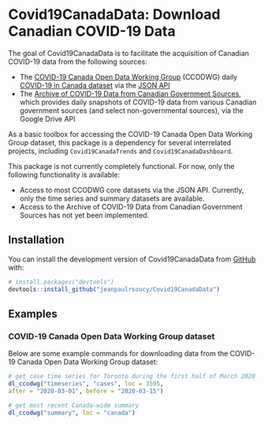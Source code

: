 
# Covid19CanadaData: Download Canadian COVID-19 Data

<!-- badges: start -->
<!-- badges: end -->

The goal of Covid19CanadaData is to facilitate the acquisition of Canadian COVID-19 data from the following sources:

* The [COVID-19 Canada Open Data Working Group](https://opencovid.ca/) (CCODWG) daily [COVID-19 in Canada dataset](https://github.com/ishaberry/Covid19Canada) via the [JSON API](https://opencovid.ca/api/)
* The [Archive of COVID-19 Data from Canadian Government Sources](https://github.com/jeanpaulrsoucy/covid-19-canada-gov-data), which provides daily snapshots of COVID-19 data from various Canadian government sources (and select non-governmental sources), via the Google Drive API

As a basic toolbox for accessing the COVID-19 Canada Open Data Working Group dataset, this package is a dependency for several interrelated projects, including `Covid19CanadaTrends` and `Covid19CanadaDashboard`.

This package is not currently completely functional. For now, only the following functionality is available:

* Access to most CCODWG core datasets via the JSON API. Currently, only the time
series and summary datasets are available.
* Access to the Archive of COVID-19 Data from Canadian Government Sources has
not yet been implemented.

## Installation

You can install the development version of Covid19CanadaData from [GitHub](https://github.com/jeanpaulrsoucy/Covid19CanadaData) with:

``` r
# install.packages("devtools")
devtools::install_github("jeanpaulrsoucy/Covid19CanadaData")
```

## Examples

### COVID-19 Canada Open Data Working Group dataset

Below are some example commands for downloading data from the COVID-19 Canada Open Data Working Group dataset:

``` r
# get case time series for Toronto during the first half of March 2020
dl_ccodwg("timeseries", "cases", loc = 3595,
after = "2020-03-01", before = "2020-03-15")

# get most recent Canada-wide summary
dl_ccodwg("summary", loc = "canada")
```
